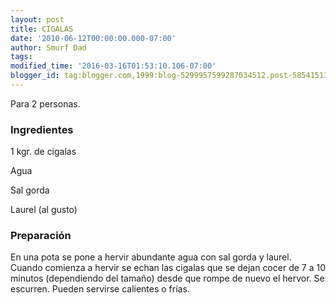 ```yaml
---
layout: post
title: CIGALAS
date: '2010-06-12T00:00:00.000-07:00'
author: Smurf Dad
tags: 
modified_time: '2016-03-16T01:53:10.106-07:00'
blogger_id: tag:blogger.com,1999:blog-5299957599287034512.post-5854151334257017289
---
```


Para 2 personas.

<h3>Ingredientes</h3>

1 kgr. de cigalas

Agua

Sal gorda

Laurel (al gusto)

<h3>Preparación</h3>

En una pota se pone a hervir abundante agua con sal gorda y laurel. Cuando comienza a hervir se echan las cigalas que se dejan cocer de 7 a 10 minutos (dependiendo del tamaño) desde que rompe de nuevo el hervor. Se escurren. Pueden servirse calientes o frías.


